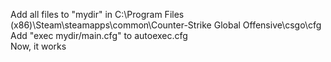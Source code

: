 Add all files to "mydir" in C:\Program Files (x86)\Steam\steamapps\common\Counter-Strike Global Offensive\csgo\cfg  
Add "exec mydir/main.cfg" to autoexec.cfg  
Now, it works
